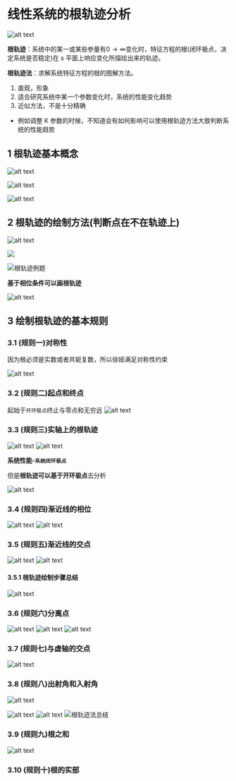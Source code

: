 # 线性系统的根轨迹分析

![alt text](image.png)

**根轨迹**：系统中的某一或某些参量有$0\rightarrow\infty$变化时，特征方程的根(闭环极点，决定系统是否稳定)在 s 平面上响应变化所描绘出来的轨迹。

**根轨迹法**：求解系统特征方程的根的图解方法。

1. 直观，形象
2. 适合研究系统中某一个参数变化时，系统的性能变化趋势
3. 近似方法，不是十分精确

- 例如调整 K 参数的时候，不知道会有如何影响可以使用根轨迹方法大致判断系统的性能趋势

## 1 根轨迹基本概念

![alt text](image-1.png)

![alt text](image-2.png)

![alt text](image-3.png)

## 2 根轨迹的绘制方法(判断点在不在轨迹上)

![alt text](image-4.png)

![](image-5.png)

![根轨迹例题](image-6.png)

**基于相位条件可以画根轨迹**

![alt text](image-7.png)

## 3 绘制根轨迹的基本规则

### 3.1 (规则一)对称性

因为根必须是实数或者共轭复数，所以徐娅满足对称性约束

![alt text](image-9.png)

### 3.2 (规则二)起点和终点

起始于`开环极点`终止与零点和无穷远
![alt text](image-8.png)

### 3.3 (规则三)实轴上的根轨迹

![alt text](image-10.png)
![alt text](image-11.png)

**系统性能-`系统闭环极点`**

但是**根轨迹可以基于开环极点**去分析

![alt text](image-12.png)

### 3.4 (规则四)渐近线的相位

![alt text](image-13.png)
![alt text](image-14.png)

### 3.5 (规则五)渐近线的交点

![alt text](image-15.png)
![alt text](image-16.png)

#### 3.5.1 根轨迹绘制步骤总结

![alt text](image-17.png)

### 3.6 (规则六)分离点

![alt text](image-18.png)
![alt text](image-19.png)
![alt text](image-20.png)

### 3.7 (规则七)与虚轴的交点

![alt text](image-21.png)

### 3.8 (规则八)出射角和入射角

![alt text](image-22.png)


![alt text](image-23.png)
![alt text](image-24.png)
![根轨迹法总结](image-25.png)
### 3.9 (规则九)根之和





![alt text](image-26.png)
### 3.10 (规则十)根的实部

